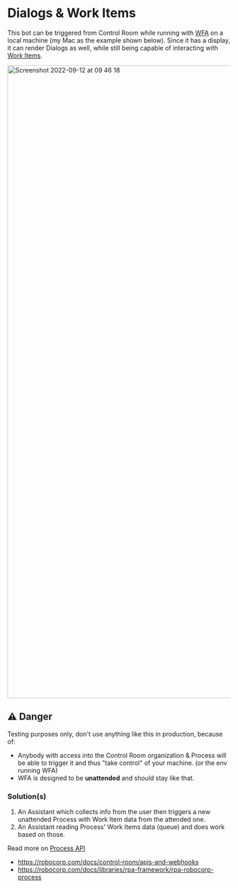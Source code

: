 # Dialogs & Work Items

This bot can be triggered from Control Room while running with [WFA](https://robocorp.com/docs/control-room/configuring-workforce/overview#what-is-robocorp-workforce-agent)
on a local machine (my Mac as the example shown below). Since it has a display, it can
render Dialogs as well, while still being capable of interacting with [Work Items](https://robocorp.com/docs/development-guide/control-room/work-items#what-is-a-work-item).

<img width="1424" alt="Screenshot 2022-09-12 at 09 46 18" src="https://user-images.githubusercontent.com/709053/189590643-122efcd6-6980-4449-a9ff-cc564e9e53b2.png">


## ⚠️ Danger

Testing purposes only, don't use anything like this in production, because of:
- Anybody with access into the Control Room organization & Process will be able to
  trigger it and thus "take control" of your machine. (or the env running WFA)
- WFA is designed to be **unattended** and should stay like that.


### Solution(s)

1. An Assistant which collects info from the user then triggers a new unattended
   Process with Work Item data from the attended one.
2. An Assistant reading Process' Work Items data (queue) and does work based on those.

Read more on [Process API](https://robocorp.com/docs/control-room/apis-and-webhooks/process-api)
- https://robocorp.com/docs/control-room/apis-and-webhooks
- https://robocorp.com/docs/libraries/rpa-framework/rpa-robocorp-process
